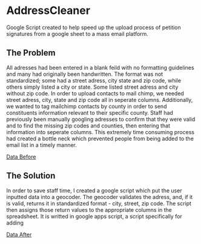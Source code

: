 # AddressCleaner
 Google Script created to help speed up the upload process of petition signatures from a google sheet to a mass email platform.  
 
 ## The Problem 
 All adresses had been entered in a blank feild with no formatting guidelines and many had originally been handwritten. The format was not standardized; some had a street adress, city state and zip code, while others simply listed a city or state. Some listed street adress and city without zip code. In order to upload contacts to mail chimp, we needed street adress, city, state and zip code all in seperate columns. Additionally, we wanted to tag mailchimp contacts by county in order to send constituents information relevant to their specific county.  Staff had previously been manually googling adresses to confirm that they were valid and to find the missing zip codes and counties, then entering that information into seperate columns. This extremely time consuming process had created a bottle neck which prevented people from being added to the email list in a timely manner. 

 [Data Before](/asEntered.png)

## The Solution 

  In order to save staff time, I created a google script which put the user inputted data into a geocoder. The geocoder validates the adress, and, if it is valid, returns it in standardized format - city, street, zip code. The script then assigns those return values to the appropriate columns in the spreadsheet. It is writted in google apps script, a script specifically for adding 

  [Data After](/dataAfter.png)